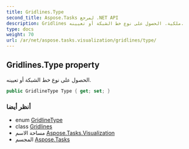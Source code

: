 ```yaml
---
title: Gridlines.Type
second_title: Aspose.Tasks لمرجع .NET API
description: Gridlines ملكية. الحصول على نوع خط الشبكة أو تعيينه.
type: docs
weight: 70
url: /ar/net/aspose.tasks.visualization/gridlines/type/
---
```

## Gridlines.Type property

الحصول على نوع خط الشبكة أو تعيينه.

```csharp
public GridlineType Type { get; set; }
```

### أنظر أيضا

* enum [GridlineType](../../gridlinetype/)
* class [Gridlines](../)
* مساحة الاسم [Aspose.Tasks.Visualization](../../gridlines/)
* المجسم [Aspose.Tasks](../../../)


